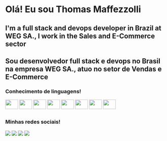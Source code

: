 # Olá! Eu sou Thomas Maffezzolli

## I'm a full stack and devops developer in Brazil at WEG SA., I work in the Sales and E-Commerce sector  
## Sou desenvolvedor full stack e devops no Brasil na empresa WEG SA., atuo no setor de Vendas e E-Commerce

### Conhecimento de linguagens!
<div>
  <img align="center" height="30" width="40" src="https://cdn.jsdelivr.net/gh/devicons/devicon/icons/java/java-original.svg" />
  <img align="center" height="30" width="40" src="https://cdn.jsdelivr.net/gh/devicons/devicon/icons/javascript/javascript-original.svg" />
  <img align="center" height="30" width="40" src="https://cdn.jsdelivr.net/gh/devicons/devicon/icons/typescript/typescript-plain.svg" />
  <img align="center" height="30" width="40" src="https://cdn.jsdelivr.net/gh/devicons/devicon/icons/html5/html5-original-wordmark.svg" />
  <img align="center" height="30" width="40" src="https://cdn.jsdelivr.net/gh/devicons/devicon/icons/css3/css3-original-wordmark.svg" />
  <img align="center" height="30" width="40" src="https://cdn.jsdelivr.net/gh/devicons/devicon/icons/mysql/mysql-original-wordmark.svg" />
  <img align="center" height="30" width="40" src="https://cdn.jsdelivr.net/gh/devicons/devicon/icons/python/python-original.svg" />
  <img align="center" height="30" width="40" src="https://cdn.jsdelivr.net/gh/devicons/devicon/icons/spring/spring-original.svg" />
</div>

##
### Minhas redes sociais!

<div>
  <a href="https://www.facebook.com/thomas.maffezzolli" target="_blank"> <img align="center"  src="https://img.shields.io/badge/Facebook-1877F2?style=for-the-badge&logo=facebook&logoColor=white" /></a>
  <a href="https://www.linkedin.com/in/thomas-maffezzolli-8b029714a/" target="_blank"> <img align="center"  src="https://img.shields.io/badge/LinkedIn-0077B5?style=for-the-badge&logo=linkedin&logoColor=white" /></a>
  <a href="https://twitter.com/ThomasMafe" target="_blank"> <img align="center"  src="https://img.shields.io/badge/Twitter-1DA1F2?style=for-the-badge&logo=twitter&logoColor=white" /></a>
  <a href="https://www.instagram.com/thomas_maffezzolli/" target="_blank"> <img align="center"  src="https://img.shields.io/badge/Instagram-E4405F?style=for-the-badge&logo=instagram&logoColor=white" /></a>
</div>
